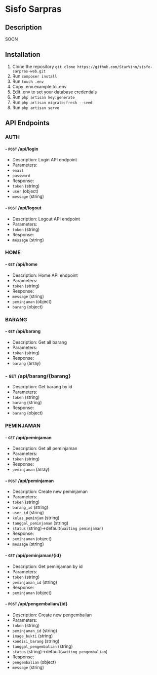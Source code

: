 # Sisfo Sarpras
## Description
SOON

## Installation
1. Clone the repository `git clone https://github.com/StarVinn/sisfo-sarpras-web.git`
2. Run `composer install`
3. Run `touch .env`
4. Copy .env.example to .env
5. Edit .env to set your database credentials
6. Run `php artisan key:generate`
7. Run `php artisan migrate:fresh --seed`
8. Run `php artisan serve`


## API Endpoints

### AUTH
#### - `POST` /api/login
- Description: Login API endpoint
- Parameters:
- `email`
- `password`
- Response:
- `token` (string)
- `user` (object)
- `message` (string)
#### - `POST` /api/logout
- Description: Logout API endpoint
- Parameters:
- `token` (string)
- Response:
- `message` (string)

### HOME
#### - `GET` /api/home
- Description: Home API endpoint
- Parameters:
- `token` (string)
- Response:
- `message` (string)
- `peminjaman` (object)
- `barang` (object)

### BARANG
#### - `GET` /api/barang
- Description: Get all barang
- Parameters:
- `token` (string)
- Response:
- `barang` (array)

### - `GET` /api/barang/{barang}
- Description: Get barang by id
- Parameters:
- `token` (string)
- `barang` (string)
- Response:
- `barang` (object)

### PEMINJAMAN
#### - `GET` /api/peminjaman
- Description: Get all peminjaman
- Parameters:
- `token` (string)
- Response:
- `peminjaman` (array)

#### - `POST` /api/peminjaman
- Description: Create new peminjaman
- Parameters:
- `token` (string)
- `barang_id` (string)
- `user_id` (string)
- `kelas_peminjam` (string)
- `tanggal_peminjaman` (string)
- `status` (string)->default(`waiting peminjaman`)
- Response:
- `peminjaman` (object)
- `message` (string)
#### - `GET` /api/peminjaman/{id}
- Description: Get peminjaman by id
- Parameters:
- `token` (string)
- `peminjaman_id` (string)
- Response:
- `peminjaman` (object)

#### - `POST` /api/pengembalian/{id}
- Description: Create new pengembalian
- Parameters:
- `token` (string)
- `peminjaman_id` (string)
- `image_bukti` (string)
- `kondisi_barang` (string)
- `tanggal_pengembalian` (string)
- `status` (string)->default(`waiting pengembalian`)
- Response:
- `pengembalian` (object)
- `message` (string)


